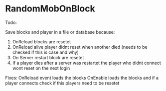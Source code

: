 # RandomMobOnBlock
Todo:

Save blocks and player in a file or database because:
1. OnReload blocks are resetet
2. OnReload alive player didnt reset when another died (needs to be checked if this is case and why)
3. On Server restart block are resetet
4. If a player dies after a server was restartet the player who didnt connect wont reset on the next login

Fixes:
OnReload event loads the blocks
OnEnable loads the blocks and if a player connects check if this players need to be resetet
